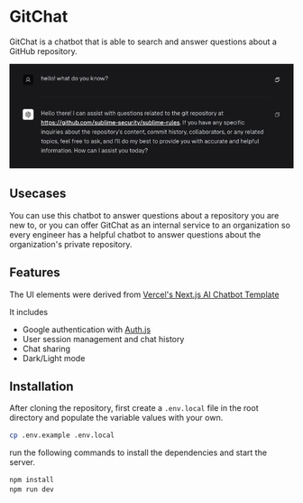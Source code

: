 # GitChat

GitChat is a chatbot that is able to search and answer questions about a GitHub repository.

![hello](public/hello.png)

## Usecases

You can use this chatbot to answer questions about a repository you are new to, or you can offer GitChat
as an internal service to an organization so every engineer has a helpful chatbot to answer questions about
the organization's private repository.

## Features

The UI elements were derived from [Vercel's Next.js AI Chatbot Template](https://vercel.com/templates/next.js/nextjs-ai-chatbot)

It includes

- Google authentication with [Auth.js](https://next-auth.js.org/)
- User session management and chat history
- Chat sharing
- Dark/Light mode

## Installation

After cloning the repository, first create a `.env.local` file in the root directory and populate the variable values with your own.

```bash
cp .env.example .env.local
```

run the following commands to install the dependencies and start the server.

```bash
npm install
npm run dev
```
